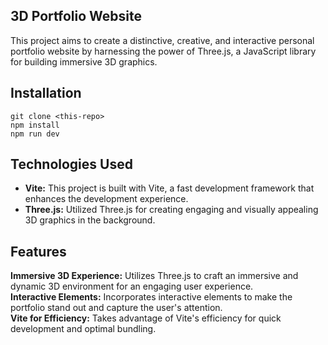 ## 3D Portfolio Website

This project aims to create a distinctive, creative, and interactive personal portfolio website by harnessing the power of Three.js, a JavaScript library for building immersive 3D graphics.

## Installation
```
git clone <this-repo>
npm install
npm run dev
```

## Technologies Used

- **Vite:** This project is built with Vite, a fast development framework that enhances the development experience.<br>
- **Three.js:** Utilized Three.js for creating engaging and visually appealing 3D graphics in the background.

## Features

**Immersive 3D Experience:** Utilizes Three.js to craft an immersive and dynamic 3D environment for an engaging user experience.<br>
**Interactive Elements:** Incorporates interactive elements to make the portfolio stand out and capture the user's attention.<br>
**Vite for Efficiency:** Takes advantage of Vite's efficiency for quick development and optimal bundling.

